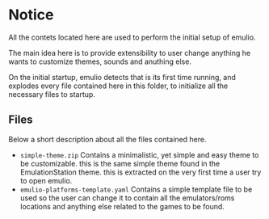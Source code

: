 # Notice

All the contets located here are used to perform the initial setup of emulio.

The main idea here is to provide extensibility to user change anything he wants to customize themes, sounds and anuthing else.

On the initial startup, emulio detects that is its first time running, and explodes every file contained here in this folder, to initialize all the necessary files to startup.

## Files

Below a short description about all the files contained here.

- ```simple-theme.zip```
Contains a minimalistic, yet simple and easy theme to be customizable. this is the same simple theme found in the EmulationStation theme. this is extracted on the very first time a user try to open emulio.
- ```emulio-platforms-template.yaml```
Contains a simple template file to be used so the user can change it to contain all the emulators/roms locations and anything else related to the games to be found.
